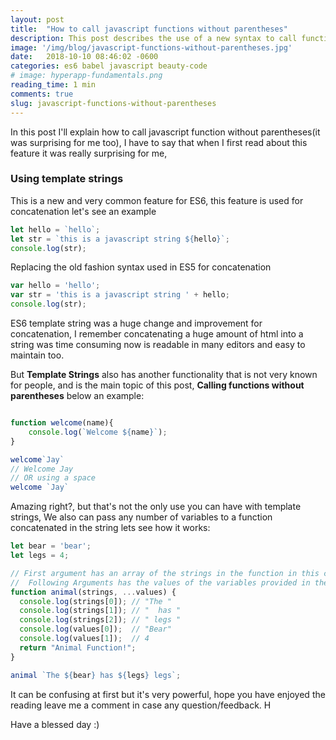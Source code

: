 ```yaml
---
layout: post
title:  "How to call javascript functions without parentheses"
description: This post describes the use of a new syntax to call functions using literal strings   
image: '/img/blog/javascript-functions-without-parentheses.jpg'
date:   2018-10-10 08:46:02 -0600
categories: es6 babel javascript beauty-code 
# image: hyperapp-fundamentals.png
reading_time: 1 min
comments: true
slug: javascript-functions-without-parentheses
---
```

In this post I'll explain how to call javascript function without parentheses(it was surprising for me too), I have to say that when I first read about this feature it was really surprising for me,


### Using template strings

This is a new and very common feature for ES6, this feature is used for concatenation let's see an example


```javascript
let hello = `hello`;
let str = `this is a javascript string ${hello}`;
console.log(str);
```

Replacing the old fashion syntax used in ES5 for concatenation

```javascript
var hello = 'hello';
var str = 'this is a javascript string ' + hello;
console.log(str);
```
 
 ES6 template string was a huge change and improvement for concatenation, I remember concatenating a huge amount of html into a string was time consuming now is readable in many editors and easy to maintain too.
 
But **Template Strings** also has another functionality that is not very known for people, and is the main topic of this post, **Calling functions without parentheses** below an example:

```javascript

function welcome(name){
    console.log(`Welcome ${name}`);
}

welcome`Jay`
// Welcome Jay
// OR using a space 
welcome `Jay`
``` 

Amazing right?, but that's not the only use you can have with template strings, We also can pass any number of variables to a function concatenated in the string lets see how it works:

```javascript
let bear = 'bear';
let legs = 4;

// First argument has an array of the strings in the function in this case ?["The ", " has ", " legs"]  
//  Following Arguments has the values of the variables provided in the string in this case ["bear", 4]  
function animal(strings, ...values) {
  console.log(strings[0]); // "The "
  console.log(strings[1]); // "  has "
  console.log(strings[2]); // " legs "
  console.log(values[0]);  // "Bear"
  console.log(values[1]);  // 4
  return "Animal Function!";
}

animal `The ${bear} has ${legs} legs`;
```

It can be confusing at first but it's very powerful, hope you have enjoyed the reading leave me a comment in case any question/feedback. H

Have a blessed day :)
